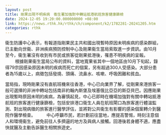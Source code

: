 ```yaml
---
layout: post
title: 剛果出現不明疾病　衞生署加強對中轉站抵港航班旅客健康篩檢　　
date: 2024-12-05 19:20:00.000000000 +08:00
link: https://news.rthk.hk/rthk/ch/component/k2/1782281-20241205.htm
categories: rthk
---
```


衞生防護中心表示，有報道指剛果民主共和國出現暫時原因未明疾病的感染群組，已主動向世衞、非洲疾病預防控制中心及剛果衞生當局索取進一步資訊。由10月至今，衞生署沒有收到有市民或旅客從剛果抵港後，罹患不明疾病的呈報。
　　 
根據剛果衞生當局公布的資料，當地寬果省其中一個地區由10月下旬起，錄得79宗因感染原因未明的疾病而死亡的個案，另有超過300人受感染。大部分患者為15歲以上，病徵包括發燒、頭痛、流鼻水、咳嗽、呼吸困難和貧血。

當局指，現時剛果沒有直航班機來往香港，中心已向業界了解，從剛果來港旅客一般可選擇的非洲中轉站包括南非約翰內斯堡及埃塞俄比亞亞的斯亞貝巴。因應剛果出現暫時原因未明的疾病，為審慎起見，中心已即時在機場加強對有關中轉站抵港航班的旅客進行健康篩檢，包括安排港口衞生人員在航班閘口為旅客進行體溫監測、對出現病徵的旅客進行醫學評估，並將對公共衞生有影響的感染個案轉介到醫院作醫學檢查。
　　 
中心呼籲市民，若計劃前往當地，應提高警惕，時刻注意個人和環境衞生，避免前往人多擠逼的地方及與病人接觸。回港後若身體不適，應盡快就醫及主動告訴醫生相關旅遊史。
　　

